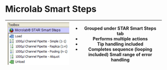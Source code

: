 # Microlab Smart Steps

| <img src="../../../.gitbook/assets/image (30) (1) (1).png" alt="" data-size="original"> | <ul><li>Grouped under STAR Smart Steps tab </li><li>Performs multiple actions </li><li>Tip handling included </li><li>Completes sequence (looping included) Small range of error handling</li></ul> |
| --------------------------------------------------------------------------------------- | --------------------------------------------------------------------------------------------------------------------------------------------------------------------------------------------------- |
